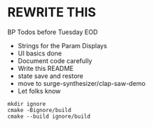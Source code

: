 # REWRITE THIS

BP Todos before Tuesday EOD

- Strings for the Param Displays
- UI basics done
- Document code carefully
- Write this README
- state save and restore
- move to surge-synthesizer/clap-saw-demo
- Let folks know

```shell
mkdir ignore
cmake -Bignore/build
cmake --build ignore/build
```
